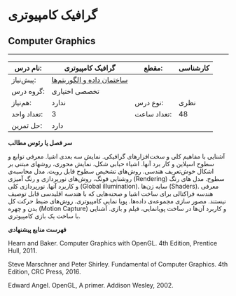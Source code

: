 # گرافیک کامپیوتری
## Computer Graphics
_______________________________________________________________________________
| نام درس:    | گرافیک کامپیوتری                                                           | مقطع:       | کارشناسی      |
| ----------- | -------------------------------------------------------------------------- | ----------- | ------------- |
| پیش‌نیاز:   | [ساختمان داده و الگوریتم‌ها](mandatory/Data-Structures-and-Algorithms.md)
 | گروه درس:   | تخصصی اختیاری |
| هم‌نیاز:    | ندارد                                                                      | نوع درس:    | نظری          |
| تعداد واحد: | 3                                                                          | تعداد ساعت: | 48            |
| حل تمرین:   |  دارد                                                                      |             |               |

**سر فصل یا رئوس مطالب**

آشنایی با مفاهیم کلی و سخت‌افزار‌های گرافیکی. نمایش سه بعدی اشیا. معرفی توابع و سطوح اسپلاین و کار برد آنها. اشیاء حبابی شکل، نمایش محوری، روشهای مبتنی بر اشکال خوش‌تعریف هندسی. روش‌های تشخیص سطوح قابل رویت. مدل محاسبه‌ی روشنایی فونگ، روش‌های نورپردازی و رنگ آمیزی (Rendering) سطوح. مدل های رنگ و کاربرد آنها. نورپردازی کلی (Global illumination). سایه زن‌ها (Shaders). معرفی هندسه فراکتالی برای ساخت اشیا و صحنه‌هایی که با هندسه اقلیدسی قابل توصیف نیستند. مصور سازی مجموعه‌ی داده‌ها. پویا نمایی کامپیوتری. روش‌های ضبط حرکت کل بدن و چهره (Motion Capture) و کاربرد آن‌ها در ساخت پویانمایی، فیلم و بازی. آشنایی با ساخت یک بازی کامپیوتری.

**فهرست منابع پیشنهادی**

Hearn and Baker. Computer Graphics with OpenGL. 4th Edition, Prentice Hull, 2011.

Steve Marschner and Peter Shirley. Fundamental of Computer Graphics. 4th Edition, CRC Press, 2016.

Edward Angel. OpenGL, A primer. Addison Wesley, 2002.
